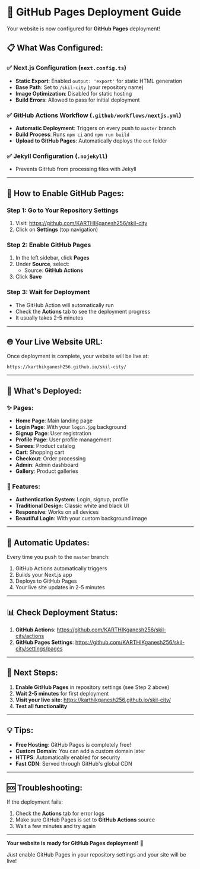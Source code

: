 # 🎉 GitHub Pages Deployment Guide

Your website is now configured for **GitHub Pages** deployment!

## 📋 What Was Configured:

### ✅ Next.js Configuration (`next.config.ts`)
- **Static Export**: Enabled `output: 'export'` for static HTML generation
- **Base Path**: Set to `/skil-city` (your repository name)
- **Image Optimization**: Disabled for static hosting
- **Build Errors**: Allowed to pass for initial deployment

### ✅ GitHub Actions Workflow (`.github/workflows/nextjs.yml`)
- **Automatic Deployment**: Triggers on every push to `master` branch
- **Build Process**: Runs `npm ci` and `npm run build`
- **Upload to GitHub Pages**: Automatically deploys the `out` folder

### ✅ Jekyll Configuration (`.nojekyll`)
- Prevents GitHub from processing files with Jekyll

---

## 🚀 How to Enable GitHub Pages:

### Step 1: Go to Your Repository Settings
1. Visit: https://github.com/KARTHIKganesh256/skil-city
2. Click on **Settings** (top navigation)

### Step 2: Enable GitHub Pages
1. In the left sidebar, click **Pages**
2. Under **Source**, select:
   - Source: **GitHub Actions**
3. Click **Save**

### Step 3: Wait for Deployment
- The GitHub Action will automatically run
- Check the **Actions** tab to see the deployment progress
- It usually takes 2-5 minutes

---

## 🌐 Your Live Website URL:

Once deployment is complete, your website will be live at:

```
https://karthikganesh256.github.io/skil-city/
```

---

## 📱 What's Deployed:

### ✨ Pages:
- **Home Page**: Main landing page
- **Login Page**: With your `login.jpg` background
- **Signup Page**: User registration
- **Profile Page**: User profile management
- **Sarees**: Product catalog
- **Cart**: Shopping cart
- **Checkout**: Order processing
- **Admin**: Admin dashboard
- **Gallery**: Product galleries

### 🎨 Features:
- **Authentication System**: Login, signup, profile
- **Traditional Design**: Classic white and black UI
- **Responsive**: Works on all devices
- **Beautiful Login**: With your custom background image

---

## 🔄 Automatic Updates:

Every time you push to the `master` branch:
1. GitHub Actions automatically triggers
2. Builds your Next.js app
3. Deploys to GitHub Pages
4. Your live site updates in 2-5 minutes

---

## 📊 Check Deployment Status:

1. **GitHub Actions**: https://github.com/KARTHIKganesh256/skil-city/actions
2. **GitHub Pages Settings**: https://github.com/KARTHIKganesh256/skil-city/settings/pages

---

## 🎯 Next Steps:

1. **Enable GitHub Pages** in repository settings (see Step 2 above)
2. **Wait 2-5 minutes** for first deployment
3. **Visit your live site**: https://karthikganesh256.github.io/skil-city/
4. **Test all functionality**

---

## 💡 Tips:

- **Free Hosting**: GitHub Pages is completely free!
- **Custom Domain**: You can add a custom domain later
- **HTTPS**: Automatically enabled for security
- **Fast CDN**: Served through GitHub's global CDN

---

## 🆘 Troubleshooting:

If the deployment fails:
1. Check the **Actions** tab for error logs
2. Make sure GitHub Pages is set to **GitHub Actions** source
3. Wait a few minutes and try again

---

**Your website is ready for GitHub Pages deployment!** 🎉

Just enable GitHub Pages in your repository settings and your site will be live!

